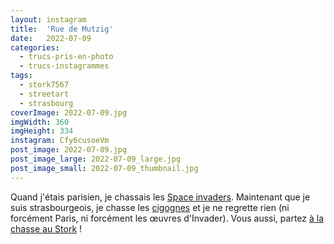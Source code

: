 ```yaml
---
layout: instagram
title:  'Rue de Mutzig'
date:   2022-07-09
categories: 
  - trucs-pris-en-photo
  - trucs-instagrammes
tags:
  - stork7567
  - streetart
  - strasbourg
coverImage: 2022-07-09.jpg
imgWidth: 360
imgHeight: 334
instagram: Cfy6cusoeVm
post_image: 2022-07-09.jpg
post_image_large: 2022-07-09_large.jpg
post_image_small: 2022-07-09_thumbnail.jpg
---
```


Quand j'étais parisien, je chassais les [Space invaders](http://sitofotos.6x8.org/index.php?/category/2). Maintenant que je suis strasbourgeois, je chasse les [cigognes](https://www.6x8.org/tag/stork7567/) et je ne regrette rien (ni forcément Paris, ni forcément les œuvres d'Invader). Vous aussi, partez [à la chasse au Stork](https://www.6x8.org/2019/11/a-la-chasse-au-stork/) !

